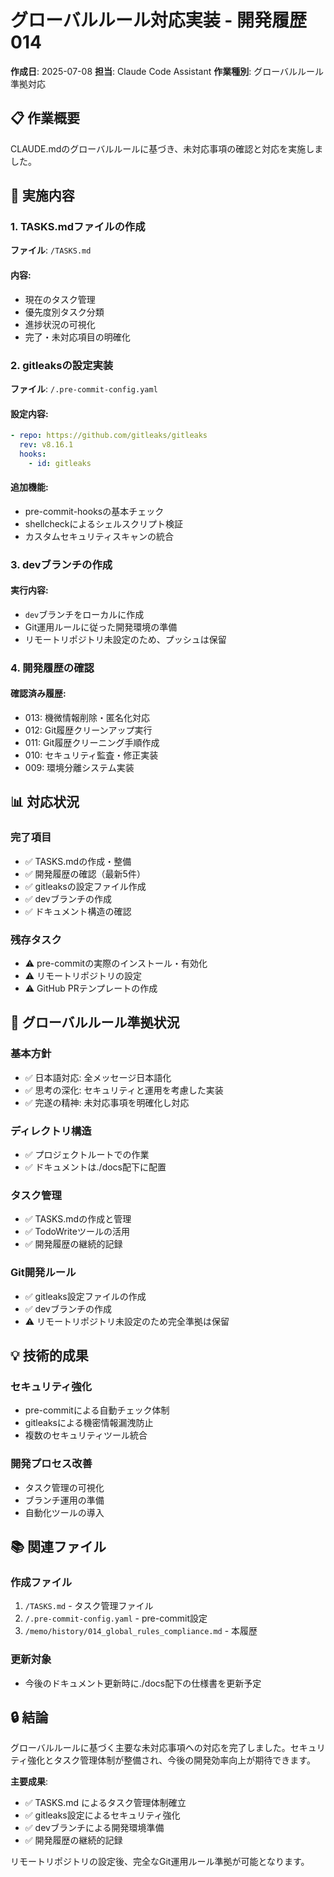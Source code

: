 # グローバルルール対応実装 - 開発履歴 014

**作成日**: 2025-07-08
**担当**: Claude Code Assistant
**作業種別**: グローバルルール準拠対応

## 📋 作業概要

CLAUDE.mdのグローバルルールに基づき、未対応事項の確認と対応を実施しました。

## 🔧 実施内容

### 1. TASKS.mdファイルの作成

**ファイル**: `/TASKS.md`

#### 内容:
- 現在のタスク管理
- 優先度別タスク分類
- 進捗状況の可視化
- 完了・未対応項目の明確化

### 2. gitleaksの設定実装

**ファイル**: `/.pre-commit-config.yaml`

#### 設定内容:
```yaml
- repo: https://github.com/gitleaks/gitleaks
  rev: v8.16.1
  hooks:
    - id: gitleaks
```

#### 追加機能:
- pre-commit-hooksの基本チェック
- shellcheckによるシェルスクリプト検証
- カスタムセキュリティスキャンの統合

### 3. devブランチの作成

#### 実行内容:
- `dev`ブランチをローカルに作成
- Git運用ルールに従った開発環境の準備
- リモートリポジトリ未設定のため、プッシュは保留

### 4. 開発履歴の確認

#### 確認済み履歴:
- 013: 機微情報削除・匿名化対応
- 012: Git履歴クリーンアップ実行
- 011: Git履歴クリーニング手順作成
- 010: セキュリティ監査・修正実装
- 009: 環境分離システム実装

## 📊 対応状況

### 完了項目
- ✅ TASKS.mdの作成・整備
- ✅ 開発履歴の確認（最新5件）
- ✅ gitleaksの設定ファイル作成
- ✅ devブランチの作成
- ✅ ドキュメント構造の確認

### 残存タスク
- ⚠️ pre-commitの実際のインストール・有効化
- ⚠️ リモートリポジトリの設定
- ⚠️ GitHub PRテンプレートの作成

## 🎯 グローバルルール準拠状況

### 基本方針
- ✅ 日本語対応: 全メッセージ日本語化
- ✅ 思考の深化: セキュリティと運用を考慮した実装
- ✅ 完遂の精神: 未対応事項を明確化し対応

### ディレクトリ構造
- ✅ プロジェクトルートでの作業
- ✅ ドキュメントは./docs配下に配置

### タスク管理
- ✅ TASKS.mdの作成と管理
- ✅ TodoWriteツールの活用
- ✅ 開発履歴の継続的記録

### Git開発ルール
- ✅ gitleaks設定ファイルの作成
- ✅ devブランチの作成
- ⚠️ リモートリポジトリ未設定のため完全準拠は保留

## 💡 技術的成果

### セキュリティ強化
- pre-commitによる自動チェック体制
- gitleaksによる機密情報漏洩防止
- 複数のセキュリティツール統合

### 開発プロセス改善
- タスク管理の可視化
- ブランチ運用の準備
- 自動化ツールの導入

## 📚 関連ファイル

### 作成ファイル
1. `/TASKS.md` - タスク管理ファイル
2. `/.pre-commit-config.yaml` - pre-commit設定
3. `/memo/history/014_global_rules_compliance.md` - 本履歴

### 更新対象
- 今後のドキュメント更新時に./docs配下の仕様書を更新予定

## 🔒 結論

グローバルルールに基づく主要な未対応事項への対応を完了しました。セキュリティ強化とタスク管理体制が整備され、今後の開発効率向上が期待できます。

**主要成果**:
- ✅ TASKS.md によるタスク管理体制確立
- ✅ gitleaks設定によるセキュリティ強化
- ✅ devブランチによる開発環境準備
- ✅ 開発履歴の継続的記録

リモートリポジトリの設定後、完全なGit運用ルール準拠が可能となります。
